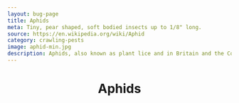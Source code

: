 ```yaml
---
layout: bug-page
title: Aphids
meta: Tiny, pear shaped, soft bodied insects up to 1/8" long.
source: https://en.wikipedia.org/wiki/Aphid
category: crawling-pests
image: aphid-min.jpg
description: Aphids, also known as plant lice and in Britain and the Commonwealth as greenflies, blackflies, or whiteflies (not to be confused with "jumping plant lice" or true whiteflies), are small sap-sucking insects and members of the superfamily Aphidoidea.[1] Many species are green but other commonly occurring species may be white and wooly, brown, or black. Aphids are among the most destructive insect pests on cultivated plants in temperate regions.[1] They are capable of extremely rapid increase in numbers by asexual reproduction. The damage they do to plants has made them enemies of farmers and gardeners around the world. From a zoological standpoint they are a highly successful group of organisms.[2] About 4,400 species are known, all included in the family Aphididae.[3] Around 250 species are serious pests for agriculture and forestry as well as an annoyance for gardeners. They vary in length from 1 to 10 millimetres (0.04 to 0.39 in). Natural enemies include predatory ladybugs, hoverfly larvae, parasitic wasps, aphid midge larvae, crab spiders, lacewings, and entomopathogenic fungi such as Lecanicillium lecanii and the Entomophthorales.
---
```


<header>
	<h1>Aphids</h1>
</header>